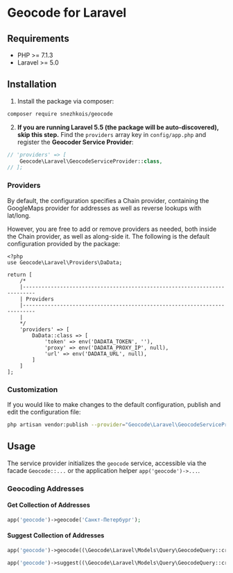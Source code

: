 # Geocode for Laravel

## Requirements
- PHP >= 7.1.3
- Laravel >= 5.0

## Installation
1. Install the package via composer:
  ```sh
  composer require snezhkois/geocode
  ```
2. **If you are running Laravel 5.5 (the package will be auto-discovered), skip
  this step.** Find the `providers` array key in `config/app.php` and register
  the **Geocoder Service Provider**:
  ```php
  // 'providers' => [
      Geocode\Laravel\GeocodeServiceProvider::class,
  // ];
  ```
  
### Providers
By default, the configuration specifies a Chain provider, containing the
 GoogleMaps provider for addresses as well as reverse lookups with lat/long.

However, you are free to add or remove providers as needed, both inside the
 Chain provider, as well as along-side it. The following is the default
 configuration provided by the package:
 
```
<?php
use Geocode\Laravel\Providers\DaData;

return [
    /*
    |--------------------------------------------------------------------------
    | Providers
    |--------------------------------------------------------------------------
    |
    */
    'providers' => [
        DaData::class => [
            'token' => env('DADATA_TOKEN', ''),
            'proxy' => env('DADATA_PROXY_IP', null),
            'url' => env('DADATA_URL', null),
        ]
    ]
];
```

### Customization
If you would like to make changes to the default configuration, publish and
 edit the configuration file:
```sh
php artisan vendor:publish --provider="Geocode\Laravel\GeocodeServiceProvider" --tag="config"
```

## Usage
The service provider initializes the `geocode` service, accessible via the
 facade `Geocode::...` or the application helper `app('geocode')->...`.
 
### Geocoding Addresses
#### Get Collection of Addresses
```php
app('geocode')->geocode('Санкт-Петербург');
```

#### Suggest Collection of Addresses
```php
app('geocode')->geocode((\Geocode\Laravel\Models\Query\GeocodeQuery::create('перво')));
```
```php
app('geocode')->suggest((\Geocode\Laravel\Models\Query\GeocodeQuery::create('перво')));
```